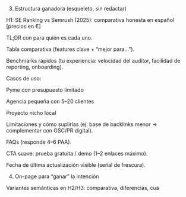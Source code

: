 3) Estructura ganadora (esqueleto, sin redactar)

H1: SE Ranking vs Semrush (2025): comparativa honesta en español [precios en €]

TL;DR con para quién es cada uno.

Tabla comparativa (features clave + “mejor para…”).

Benchmarks rápidos (tu experiencia: velocidad del auditor, facilidad de reporting, onboarding).

Casos de uso:

Pyme con presupuesto limitado

Agencia pequeña con 5–20 clientes

Proyecto nicho local

Limitaciones y cómo suplirlas (ej. base de backlinks menor → complementar con GSC/PR digital).

FAQs (responde 4–6 PAA).

CTA suave: prueba gratuita / demo (1–2 enlaces máximo).

Fecha de última actualización visible (señal de frescura).

4) On-page para “ganar” la intención

Variantes semánticas en H2/H3: comparativa, diferencias, cuá
